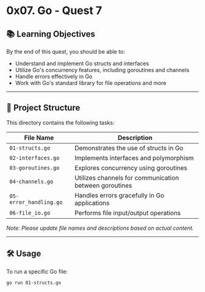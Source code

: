 # 0x07. Go - Quest 7

## 📚 Learning Objectives

By the end of this quest, you should be able to:

- Understand and implement Go structs and interfaces
- Utilize Go's concurrency features, including goroutines and channels
- Handle errors effectively in Go
- Work with Go's standard library for file operations and more

---

## 📁 Project Structure

This directory contains the following tasks:

| File Name           | Description                                      |
|---------------------|--------------------------------------------------|
| `01-structs.go`     | Demonstrates the use of structs in Go            |
| `02-interfaces.go`  | Implements interfaces and polymorphism           |
| `03-goroutines.go`  | Explores concurrency using goroutines            |
| `04-channels.go`    | Utilizes channels for communication between goroutines |
| `05-error_handling.go` | Handles errors gracefully in Go applications  |
| `06-file_io.go`     | Performs file input/output operations            |

*Note: Please update file names and descriptions based on actual content.*

---

## 🛠️ Usage

To run a specific Go file:

```bash
go run 01-structs.go

